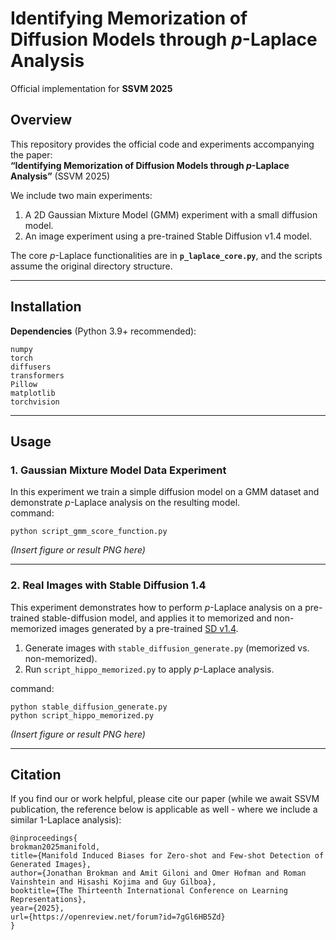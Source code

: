# Identifying Memorization of Diffusion Models through *p*-Laplace Analysis  
Official implementation for **SSVM 2025**

## Overview

This repository provides the official code and experiments accompanying the paper:  
**“Identifying Memorization of Diffusion Models through *p*-Laplace Analysis”** (SSVM 2025)

We include two main experiments:
1. A 2D Gaussian Mixture Model (GMM) experiment with a small diffusion model.
2. An image experiment using a pre-trained Stable Diffusion v1.4 model.

The core *p*-Laplace functionalities are in **`p_laplace_core.py`**, and the scripts assume the original directory structure.

---

## Installation

**Dependencies** (Python 3.9+ recommended):
```
numpy
torch
diffusers
transformers
Pillow
matplotlib
torchvision
```

---

## Usage

### 1. Gaussian Mixture Model Data Experiment
In this experiment we train a simple diffusion model on a GMM dataset and demonstrate *p*-Laplace analysis on the resulting model.  
command:
```
python script_gmm_score_function.py
```

*(Insert figure or result PNG here)*

---

### 2. Real Images with Stable Diffusion 1.4
This experiment demonstrates how to perform *p*-Laplace analysis on a pre-trained stable-diffusion model, and applies it to memorized and non-memorized images generated by a pre-trained [SD v1.4](https://huggingface.co/CompVis/stable-diffusion-v1-4).  

1) Generate images with `stable_diffusion_generate.py` (memorized vs. non-memorized).  
2) Run `script_hippo_memorized.py` to apply *p*-Laplace analysis.

command:
```
python stable_diffusion_generate.py
python script_hippo_memorized.py
```

*(Insert figure or result PNG here)*

---

## Citation

If you find our or work helpful, please cite our paper (while we await SSVM publication, the reference below is applicable as well - where we include a similar 1-Laplace analysis):

```
@inproceedings{
brokman2025manifold,
title={Manifold Induced Biases for Zero-shot and Few-shot Detection of Generated Images},
author={Jonathan Brokman and Amit Giloni and Omer Hofman and Roman Vainshtein and Hisashi Kojima and Guy Gilboa},
booktitle={The Thirteenth International Conference on Learning Representations},
year={2025},
url={https://openreview.net/forum?id=7gGl6HB5Zd}
}
```
